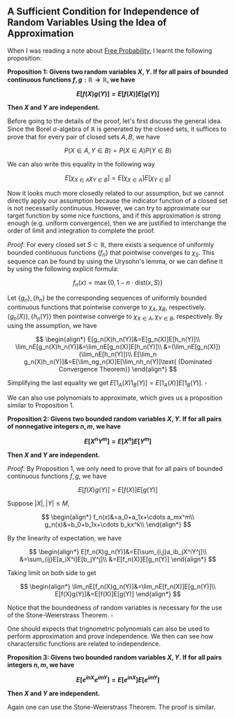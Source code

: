 ## A Sufficient Condition for Independence of Random Variables Using the Idea of Approximation

When I was reading a note about <a href="https://terrytao.wordpress.com/2010/02/10/245a-notes-5-free-probability/">Free Probability</a>, I learnt the following proposition:

<strong>Proposition 1: Givens two random variables $X,Y$. If for all pairs of bounded continuous functions $f,g:\mathbb{R}\rightarrow\mathbb{R}$, we have

$$E[f(X)g(Y)]=E[f(X)]E[g(Y)]$$

Then $X$ and $Y$ are independent.
</strong>

Before going to the details of the proof, let's first discuss the general idea. Since the Borel $\sigma$-algebra of $\mathbb{R}$ is generated by the closed sets, it suffices to prove that for every pair of closed sets $A,B$, we have

$$P(X\in A, Y\in B)=P(X\in A)P(Y\in B)$$

We can also write this equality in the following way

$$E[\chi_{X\in A}\chi_{Y\in B}]=E[\chi_{X\in A}]E[\chi_{Y\in B}]$$

Now it looks much more closedly related to our assumption, but we cannot directly apply our assumption because the indicator function of a closed set is not necessarily continuous. However, we can try to approximate our target function by some nice functions, and if this approximation is strong enough (e.g. uniform convergence), then we are justified to interchange the order of limit and integration to complete the proof.

<em>Proof: </em>
For every closed set $S\subset \mathbb{R}$, there exists a sequence of uniformly bounded continuous functions $\lbrace f_n\rbrace$ that pointwise converges to $\chi_S$. This sequence can be found by using the Urysohn's lemma, or we can define it by using the following explicit formula:

$$f_n(x)=\max\lbrace 0, 1-n \cdot \text{dist}(x,S)\rbrace$$

Let $\lbrace g_n\rbrace, \lbrace h_n\rbrace$ be the corresponding sequences of uniformly bounded continuous functions that pointwise converge to $\chi_A, \chi_B$, respectively. $\lbrace g_n(X)\rbrace, \lbrace h_n(Y)\rbrace$ then pointwise converge to $\chi_{X\in A}, \chi_{Y\in B}$, respectively. By using the assumption, we have

$$
\begin{align*} 
E[g_n(X)h_n(Y)]&=E[g_n(X)]E[h_n(Y)]\\ 
\lim_nE[g_n(X)h_n(Y)]&=\lim_nE[g_n(X)]E[h_n(Y)]\\ 
&=(\lim_nE[g_n(X)])(\lim_nE[h_n(Y)])\\ 
E[\lim_n g_n(X)h_n(Y)]&=E[\lim_ng_n(X)]E[\lim_nh_n(Y)]\text{ (Dominated Convergence Theorem)}
\end{align*}
$$

Simplifying the last equality we get $E[1_A(X)1_B(Y)]=E[1_A(X)]E[1_B(Y)]$. $\square$

We can also use polynomials to approximate, which gives us a proposition similar to Proposition 1.

<strong>Proposition 2: Givens two bounded random variables $X,Y$. If for all pairs of nonnegative integers $n,m$, we have

$$E[X^nY^m]=E[X^n]E[Y^m]$$

Then $X$ and $Y$ are independent.
</strong>

<em>Proof: </em>By Proposition 1, we only need to prove that for all pairs of bounded continuous functions $f,g$, we have

$$E[f(X)g(Y)]=E[f(X)]E[g(Y)]$$

Suppose $|X|,|Y|\leq M$,

$$
\begin{align*} 
f_n(x)&=a_0+a_1x+\cdots a_mx^m\\ 
g_n(x)&=b_0+b_1x+\cdots b_kx^k\\ 
\end{align*}
$$

By the linearity of expectation, we have

$$
\begin{align*} E[f_n(X)g_n(Y)]&=E[\sum_{i,j}a_ib_jX^iY^j]\\ 
&=\sum_{ij}E[a_iX^i]E[b_jY^j]\\ 
&=E[f_n(X)]E[g_n(Y)] \end{align*}
$$

Taking limit on both side to get

$$
\begin{align*} \lim_nE[f_n(X)g_n(Y)]&=\lim_nE[f_n(X)]E[g_n(Y)]\\ 
E[f(X)g(Y)]&=E[f(X)]E[g(Y)] \end{align*}
$$

Notice that the boundedness of random variables is necessary for the use of the Stone-Weierstrass Theorem. $\square$

One should expects that trignometric polynomials can also be used to perform approximation and prove independence. We then can see how charactersitic functions are related to independence.

<strong>Proposition 3: Givens two bounded random variables $X,Y$. If for all pairs integers $n,m$, we have

$$E[e^{inX}e^{imY}]=E[e^{inX}]E[e^{imY}]$$

Then $X$ and $Y$ are independent.
</strong>

Again one can use the Stone-Weierstrass Theorem. The proof is similar.




























